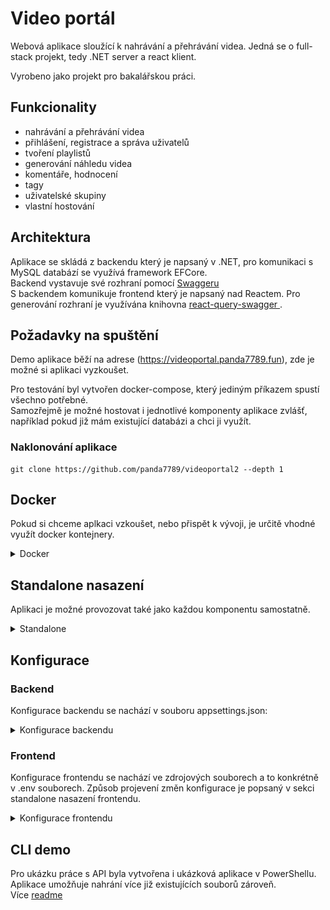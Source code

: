 # Video portál

Webová aplikace sloužící k nahrávání a přehrávání videa.
Jedná se o full-stack projekt, tedy .NET server a react klient.

Vyrobeno jako projekt pro bakalářskou práci.

## Funkcionality

- nahrávání a přehrávání videa
- přihlášení, registrace a správa uživatelů
- tvoření playlistů
- generování náhledu videa
- komentáře, hodnocení
- tagy
- uživatelské skupiny
- vlastní hostování

## Architektura

Aplikace se skládá z backendu který je napsaný v .NET, pro komunikaci s MySQL databází se využívá framework EFCore.\
Backend vystavuje své rozhraní pomocí [Swaggeru](https://videoportal.panda7789.fun/api/swagger)\
S backendem komunikuje frontend který je napsaný nad Reactem.
Pro generování rozhraní je využívána knihovna [react-query-swagger
](https://github.com/shaddix/react-query-swagger).

## Požadavky na spuštění

Demo aplikace běží na adrese (https://videoportal.panda7789.fun), zde je možné si aplikaci vyzkoušet.

Pro testování byl vytvořen docker-compose, který jediným příkazem spustí všechno potřebné. \
Samozřejmě je možné hostovat i jednotlivé komponenty aplikace zvlášť, například pokud již mám existující databázi a chci ji využít.

### Naklonování aplikace

```
git clone https://github.com/panda7789/videoportal2 --depth 1
```

## Docker

Pokud si chceme aplkaci vzkoušet, nebo přispět k vývoji, je určitě vhodné využít docker kontejnery.

<details>
  <summary>Docker</summary>
Pokud již máte docker nainstalovaný, můžete rovnou přeskočit na další sekci.

<details>
  <summary>Instalace dockeru</summary>

### Windows

<details>
  <summary>Instalace dockeru na windows</summary>
Docker nainstalujeme dle návodu (https://docs.docker.com/desktop/install/windows-install/). Já zvolil verzi Docker for Windows, která obsahuje jak potřebný Docker tak Docker compose, avšak tyto aplikace je možné nainstalovat i samostatně.
</details>

### Ubuntu server

<details>
  <summary>Poznámka pro virtuální ubuntu server</summary>
Při zvolení image ubuntu server, je nejprve potřeba nainstalovat docker.
Jelikož přes virtualbox nejde pohodlně vkládat příkazy ze schránky do gui-less prostředí, využíval jsem pro připojení SSH.
SSH serverf již defaultně v image běží, je tedy potřeba přidat pouze přesměrování.
Nastavení (VM) -> Síť -> Pokročilé -> Předávání portů -> Zde založit záznam dle screenu.
![Alt text](./readmeImages/image.png)
Poté je možné se do VM připojit přes jakéhokoliv SSH klienta (putty, kitty) pod adresou localhost:2222.

Kromě tohoto SSH portu je potřeba ještě přidat další porty (80, 5199, 3000) pro funkčnost aplikace.
![Alt text](./readmeImages/image2.png)

</details>
<details>
  <summary>Podrobná instalace dockeru</summary>
Postupoval jsem dle oficiální dokumentace.

1. přidání docker repozitáře

```
sudo apt-get update
sudo apt-get install ca-certificates curl gnupg

sudo install -m 0755 -d /etc/apt/keyrings
 curl -fsSL https://download.docker.com/linux/ubuntu/gpg | sudo gpg --dearmor -o /etc/apt/keyrings/docker.gpg

 sudo chmod a+r /etc/apt/keyrings/docker.gpg
 echo \
  "deb [arch="$(dpkg --print-architecture)" signed-by=/etc/apt/keyrings/docker.gpg] https://download.docker.com/linux/ubuntu \
  "$(. /etc/os-release && echo "$VERSION_CODENAME")" stable" | \
  sudo tee /etc/apt/sources.list.d/docker.list > /dev/null
```

2. stažení informací o novém repozitáři

```
sudo apt-get update
```

3. samotná instalace Dockeru

```
 sudo apt-get install docker-ce docker-ce-cli containerd.io docker-buildx-plugin docker-compose-plugin
```

</details>
</details>

### Spuštění bez dat

Pokud chcete spustit docker stack bez dat je možné využít následující postup.

<details>
  <summary>Spuštění bez dat</summary>
Pro jednoduché spuštění je vytvořen ve složce _docker_ soubor _docker-compose.yml_.
V powershellu otevřeme zmíněnou složku /docker a spustíme příkaz:

```powershell
docker compose --file docker-compose.yml up --build
```

Tento příkaz vytvoří a spustí následující kontejnery:

- frontend
  - kontejner vytvoří webový server nad zkompilovanou veřejnou částí aplikace
  - definice image - /frontend/Dockerfile
  - vystavený port 80
- api
  - kontejner vytváří serverovou část aplikace
  - definice image - /backend/Backend/Dockerfile
  - vystavený port 5199
  - namapuje složku pro nahrávání souborů
- db
  - databáze slouží pro uložení dat
  - oficiální image mysql
  - vystavený port 3306
  - data ukládá do adresáře /docker/db/data
  - přihlašovací údaje je možné dohledat v definici
- file-server
  - kontejner zpřístupní obsah složky na http rozhraní
  - definice image - /docker/fileserver/dockerfile
  - vystavený port 3000
  - data ukládá do adresáře /docker/fileserver/data
- wait-for-db
  - kontejner čeká až bude připravena databáze a až poté spouští další části aplikace

Po spuštění běží aplikace na adrese

> <http://localhost:80>

Ve výchozím stavu se vytvoří administrátorský účet:

> uživatelské jméno: admin@admin.cz\
> heslo: 123

</details>

### Spuštění s demo daty

Pro potřeby prezentace aplikace jsem vytvořil soubor _docker-compose-demo.yml_, který vytvoří aplikaci a naplní ji ukázkovými daty.

<details>
  <summary>Spuštění demo aplikace</summary>
Kontejnery se spustí příkazem:

```powershell
sudo docker compose --file docker-compose-demo.yml up --build
```

Při vytváření se databáze naplní daty z sql souboru _/docker/db/demo.sql_. \
Dále se pro fileserver použije adresář _/docker/fileserver/demo_

Aplikaci je opět možné nalézt na adrese

> <http://localhost:80>

Kromě administrátorského uživatele jsou zde vytvořeny i další uživatelé:

| uživatelské jméno | heslo |
| ----------------- | ----- |
| aa@tt.cc          | 123   |
| upol@upol.cz      | 123   |
| adam@adam.cz      | 123   |
| nyan@cat.cz       | 123   |

</details>

### Spuštění DEV prostředí

Pokud chcete mít aplikaci spuštěnou přes vývojové prostředí, může se hodit kontejner, který zajistí jen databázi a fileserver.

<details>
  <summary>Spuštění dev prostředí</summary>
Kromě již zmíněných docker compose souborů existuje ještě _docker-compose-dev.yml_, který složí primárně pro vývoj.

Kontejnery je možné spustit příkazem:

```
docker compose --file docker-compose-dev.yml up --build
```

Po spuštění je vytvořena databáze, bacnendový server a fileserver.
Bohužel se mi nepodařilo přidat i vývojový kontejner pro frontendovou část aplikace. Tu si je tedy nutné spustit bokem.

Nejprve je potřeba otevřít projekt _/frontend_ ve VS Code (případně jiném editoru). \
Nainstalovat npm balíčky přes příkaz

```
npm i
```

a poté spustit frontend lokálně přes příkaz

```
npm run start
```

Po spuštění příkazu se spustí vite server, který aplikaci zkompiluje a spustí.\
Poté stačí upravit jakýkoliv soubor v projektu, nástroj vite změnu zdetekuje a potřebné části aplikace překompiluje. V otevřeném prohlížeči se tak provedené změny projeví automaticky, případně po manuálním refreshi.

</details>
</details>

## Standalone nasazení

Aplikaci je možné provozovat také jako každou komponentu samostatně.

<details>
  <summary>Standalone</summary>

### Backend

Pro backend budete potřebovat zkompilovanou verzi aplikace. Poslední taková se nachází [zde](https://github.com/panda7789/videoportal2/releases), případně jako příloha k textu BP.
Tyto soubory je poté nutné nasadit na webový server umožňující provozovat ASP.NET aplikaci. Například IIS na Windows Server, nebo Nginx na Linux. Případně lze aplikaci nasadit do cloudu, který ASP.NET podporuje, třeba Azure. Zde budu uvádět detailně příklad nasazení aplikace na Windows Server.

#### Databáze

Aplikace ke svému běhu potřebuje MySQL databázi.
Tu je možné nainstalovat pomocí MySQL instalátoru [zde](https://dev.mysql.com/downloads/installer/).

V instalátoru vybrat volbu Server only, která pro hostování databáze dostačuje.
Poté proklikat instalátor a nakonfigurovat ve volbě Config Type - Server Computer, případně upravit porty. Poté je potřeba vyplnit root heslo, vyplnit údaje pro Windows službu a konfiguraci potvrdit.

Databázovou strukturu si vytváří backend sám při prvním spuštění.

#### IIS

Pro instalaci lze postupovat dle návodu https://learn.microsoft.com/en-us/aspnet/core/tutorials/publish-to-iis, avšak základní kroky zde shrnu.

Nejprve je potřeba přidat serverovou roli "Web Server (IIS)", přes Server Manager.
Poté je potřeba nainstalovat "ASP.NET Hosting Bundle", který lze stáhnout z adresy https://dotnet.microsoft.com/en-us/download/dotnet/6.0, v sekci ASP.NET Core Runtime, v tabulce a řádku Windows odkaz s názvem "Hosting Bundle". Je důležité stáhnout verzi pro .NET 6, jelikož pro tuhle verzi je aplikace napsaná a zkompilovaná jako framework-dependent, kdyby byla zkompilovaná s příznakem self-contained, obsahovala by již všechny potřebné dll.
Po nainstalování je potřeba překopírovat zkompilovanou verzi aplikace do některé lokální složky na serveru.

V IIS je nutné pro aplikaci vytvořit vlastní aplikační pool, jelikož pro aplikace v .NET není možné používat společný pool pro více aplikací, tak jak tomu je například u .NET Framework aplikací.

Poté je potřeba vytvořit novou Site, kde se vybere vytvořený pool a určí cesta do složky se zkompilovanou aplikací.
Po vytvoření site, může být potřeba aplikační pool případně i site spustit tlačítkem Start.

Před spuštěním si zkontrolujte správné nastavení connection stringu do databáze a venkovní URL na souborový server v konfiguračním souboru appsettings.json, umístěný ve složce s aplikací.

První spuštění může trvat delší dobu, jelikož se aplikují databázové migrace, které vytváří potřebné struktury. Z tohoto důvodu je v souboru web.config prodloužen timeout startu aplikace z 2 na 10 minut. V případě, že je aplikace při aplikování databázových migrací zastavena, může dojít k tomu, že některá migrace doběhla jen částečně. Jelikož EF Core neumí spouštět migrace v transakcích, které by šly v případě chyby odrolovat, je nutné databázi smazat a začít znovu, případně dle povahy chyby opravit databázovou strukturu.

V případě problémů lze v Event Viewer ve složce Windows Logs položce Application nalézt chybové hlášky. Případně v souboru web.config lze zapnout podrobné logování proměnnou stdoutLogEnabled na true. Poté bude veškerá komunikace dostupná ve složce logs.

Pokud vše proběhlo správně, lze na adrese serveru a cestě /api/swagger/index.html, nalézt dokumentaci k rozhraní a možnost si API vyzkoušet.

Při nestandardních portech může být ještě potřeba přidat pravidlo s daným portem do firewallu, přes aplikaci "Windows Defender Firewall with Advanced Security".

#### Kompilace

Pokud chcete provádět změny, můžete si otevřít /backend/Backend.sln například ve Visual Studio 2022.
Provést dané úpravy a aplikaci zkompilovat v release konfiguraci.
Pokud byla úprava v rámci zdrojového kódu, bude stačit na server nahrát soubor Backend.dll.

Pokud se jedná o úpravu většího charakteru (například přidání další knihovny), bude nutné aplikaci zkompilovat volbou publish, která obsahuje všechny potřebné soubory k nasazení. Touto volbou publish je vydáván i zip s releasem aplikace na GitHub.

### Frontend

Pro nasazení frontendu budete také potřebovat zkompilovanou verzi aplikace.
Můžete použít již zkompilovanou verzi [zde](https://github.com/panda7789/videoportal2/releases) (případně ji najdete jako přílohu k textu BP). Složku stačí zkopírovat na jakýkoliv webový server, já opět využiji IIS na Windows Serveru. Případně lze využít i další webové servery jako Apache nebo Nginx, jelikož se jedná opravdu jen o HTML a JS soubory, které nepotřebují žádný další runtime.

#### IIS

Zkompilované soubory si překopírujeme do lokální složky na serveru.
V IIS opět v Sites vytvoříme novou site, kde vyplníme název, cestu k adresáři a port.
Pro frontend doporučuji port 443 případně 80, jelikož se tyto porty nemusí v rámci url uvádět.

Pokud byl vybrán nestandardní port, je opět nutné přidat pravidlo do firewallu, viz sekce backend.

Frontendová aplikace potřebuje pouze konfiguraci url na API rozhraní. Tuhle konfiguraci je možné změnit přímo v souboru **index.html**, v body při zavádění globální proměnné **import_meta_env**, kde se jedná o položku **API_URL**. Takto změnit index.html je nejjednodušší varianta konfigurace.

Pokud by konfigurace do budoucna bylo více a nastavení by již bylo nepřehledné, je možné využít npm balíček import-meta-env, který po spuštění příkazu:

```
npx import-meta-env -x .env -p index.html
```

upraví index.html dle daného .env souboru. Příklad .env souboru lze najít ve zdrojových kódech. Tento způsob však již vyžaduje na server nainstalovaný Node.js.

#### Kompilace

Pokud je potřeba v aplikaci udělat nějaké změny, bude nutné aplikaci znovu zkompilovat.

Nejprve je potřeba mít nainstalovaný Node.js a nainstalovat _pnpm_ a potřebné npm balíčky příkazem:

```
npm i -g pnpm
pnpm i
```

Poté je možné spustit samotnou kompilaci:

```
pnpm run buildIgnoreErrors
```

Výsledné soubory aplikace najdete ve složce **/frontend/dist**, odkud ji můžete zkopírovat na webový server.

##### Přegenerování dle API

Pokud by došlo k změně na API rozhraní, je nutné přegenerovat komunikační rozhraní frontendu.
K tomuto je připraven npm skript apiGenerate a fixErrors, které lze spustit:

```
npm run apiGenerate && npm run fixErrors
```

Pro generování se využívá swagger rozhraní, je tedy potřeba mít spuštěný backendový server. Výchozí adresa Swaggeru pro generování je https://localhost:7287/api (adresa pokud je spuštěn backend přes Visual Studio), tu však lze změnit v package.json v definici npm skriptu. Bez správně nastavené adresy na swagger nebude generování fungovat.

### Souborový server

Jak již bylo zmíněno, pravděpodobně v reálném nasazení bude použit jiný souborový server, avšak zde uvedu příklad nastavení souborového server jako vypublikované složky.

Využiji opět příklad IIS serveru, kde stačí v Sites vytvořit novou site pro souborový server, kde souborová cesta bude přímo adresář storage vytvořený v rámci backendové aplikace, případně odlišný, který je nastavený dle konfigurace FSBasePath v appsettings.
Port je opět možné zvolit jakýkoliv.

Dále na site není potřeba nic nastavovat, jen zkontrolovat, že v rámci backend konfigurace appsettings, je adresa a port správný.

</details>

## Konfigurace

### Backend

Konfigurace backendu se nachází v souboru appsettings.json:

<details>
  <summary>Konfigurace backendu</summary>

```json
{
  "AllowedHosts": "*", // omezení kdo může api volat
  "ConnectionStrings": {
    "DefaultConnection": "server=db;user=xxx;database=video_portal;port=3306;password=xxx" // connection string k mysql databázi
  },
  "FSBasePath": "/app/storage", // cesta do složky, kam se mají ukládat videa a obrázky (bude nahrazeno voláním na reálný fileserver)
  "FSUrl": "https://fs.panda7789.fun", // veřejná url adresa k fileserveru
  "MailSettings": {
    // nastavení emailového serveru přes který se posílají změny hesla
    "Server": "smtp.seznam.cz",
    "Port": 587,
    "SenderName": "Info VideoPortál",
    "SenderEmail": "xxx",
    "UserName": "xxx",
    "Password": "xxx",
    "AppUrl": "https://videoportal.panda7789.fun"
  },
  "ApiPrefix": "api" // pro přístup k swaggeru, pokud máte backend vystavený pod dalším adresářem
}
```

</details>

### Frontend

Konfigurace frontendu se nachází ve zdrojových souborech a to konkrétně v .env souborech. Způsob projevení změn konfigurace je popsaný v sekci standalone nasazení frontendu.

<details>
  <summary>Konfigurace frontendu</summary>

```
ESLINT_NO_DEV_ERRORS=true
API_URL=https://localhost:7287 -- url adresa backendu přístupná z internetu
```

</details>

## CLI demo

Pro ukázku práce s API byla vytvořena i ukázková aplikace v PowerShellu.\
Aplikace umožňuje nahrání více již existujících souborů zároveň.\
Více [readme](/example_client/readme.md)
